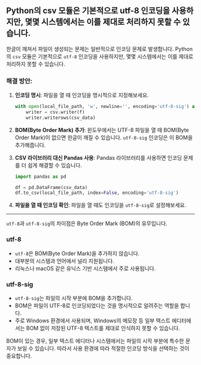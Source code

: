 ## Python의 csv 모듈은 기본적으로 utf-8 인코딩을 사용하지만, 몇몇 시스템에서는 이를 제대로 처리하지 못할 수 있습니다.
한글이 깨져서 파일이 생성되는 문제는 일반적으로 인코딩 문제로 발생합니다. Python의 `csv` 모듈은 기본적으로 `utf-8` 인코딩을 사용하지만, 몇몇 시스템에서는 이를 제대로 처리하지 못할 수 있습니다.

### 해결 방안:

1. **인코딩 명시**: 파일을 열 때 인코딩을 명시적으로 지정해보세요.
    ```python
    with open(local_file_path, 'w', newline='', encoding='utf-8-sig') as f:
        writer = csv.writer(f)
        writer.writerows(csv_data)
    ```

2. **BOM(Byte Order Mark) 추가**: 윈도우에서는 UTF-8 파일을 열 때 BOM(Byte Order Mark)이 없으면 한글이 깨질 수 있습니다. `utf-8-sig` 인코딩은 이 BOM을 추가해줍니다.

3. **CSV 라이브러리 대신 Pandas 사용**: Pandas 라이브러리를 사용하면 인코딩 문제를 더 쉽게 해결할 수 있습니다.
    ```python
    import pandas as pd

    df = pd.DataFrame(csv_data)
    df.to_csv(local_file_path, index=False, encoding='utf-8-sig')
    ```

4. **파일을 열 때 인코딩 확인**: 파일을 열 때도 인코딩을 `utf-8-sig`로 설정해보세요.

---

`utf-8`과 `utf-8-sig`의 차이점은 Byte Order Mark (BOM)의 유무입니다.

### utf-8

- `utf-8`은 BOM(Byte Order Mark)을 추가하지 않습니다.
- 대부분의 시스템과 언어에서 널리 지원됩니다.
- 리눅스나 macOS 같은 유닉스 기반 시스템에서 주로 사용됩니다.

### utf-8-sig

- `utf-8-sig`는 파일의 시작 부분에 BOM을 추가합니다.
- BOM은 파일이 UTF-8로 인코딩되었다는 것을 명시적으로 알려주는 역할을 합니다.
- 주로 Windows 환경에서 사용되며, Windows의 메모장 등 일부 텍스트 에디터에서는 BOM 없이 저장된 UTF-8 텍스트를 제대로 인식하지 못할 수 있습니다.

BOM이 있는 경우, 일부 텍스트 에디터나 시스템에서는 파일의 시작 부분에 특수한 문자가 보일 수 있습니다. 따라서 사용 환경에 따라 적절한 인코딩 방식을 선택하는 것이 중요합니다.